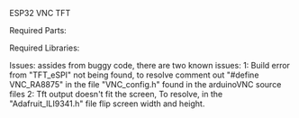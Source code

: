 ESP32 VNC TFT

Required Parts:

Required Libraries:

Issues: assides from buggy code, there are two known issues:
1: Build error from "TFT_eSPI" not being found, to resolve comment out "#define VNC_RA8875" in the file "VNC_config.h" found in the arduinoVNC source files
2: Tft output doesn't fit the screen, To resolve, in the "Adafruit_ILI9341.h" file flip screen width and height. 
